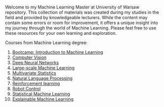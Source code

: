 Welcome to my Machine Learning Master at University of Warsaw repository. This collection of materials was created during my studies in the field and provided by knowledgeable lecturers. While the content may contain some errors or room for improvement, it offers a unique insight into my journey through the world of Machine Learning. Please feel free to use these resources for your own learning and exploration.


Courses from Machine Learning degree:
1. [Bootcamp: Introduction to Machine Learning](https://github.com/emiliawisnios/Machine_Learning_Masters/tree/main/Bootcamp_Introduction_To_Machine_Learning)
2. [Computer Vision](https://github.com/emiliawisnios/Machine_Learning_Masters)
3. [Deep Neural Networks](https://github.com/emiliawisnios/Machine_Learning_Masters/tree/main/Deep_Neural_Networks)
4. [Large-scale Machine Learning](https://github.com/emiliawisnios/Machine_Learning_Masters/tree/main/Large-scale_Machine_Learning)
5. [Multivariate Statistics](https://github.com/emiliawisnios/Machine_Learning_Masters/tree/main/Multivariate_Statistics)
6. [Natural Language Processing](https://github.com/emiliawisnios/Machine_Learning_Masters/tree/main/Natural_Language_Processing)
7. [Reinforcement learning](https://github.com/emiliawisnios/Machine_Learning_Masters/tree/main/Reinforcement_Learning)
8. [Robot Control](https://github.com/emiliawisnios/Machine_Learning_Masters/tree/main/Robot_Control)
9. [Statistical Machine Learning](https://github.com/emiliawisnios/Machine_Learning_Masters/tree/main/Statistical_Machine_Learning)
10. [Explainable Machine Learning](https://github.com/emiliawisnios/eXplainableMachineLearning-2023)
